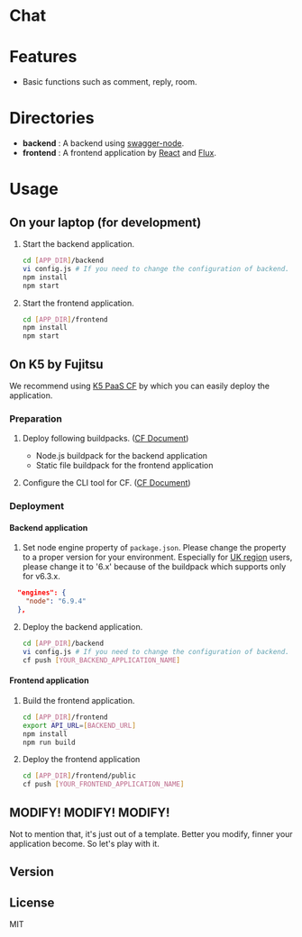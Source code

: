 Chat
======================

# Features
* Basic functions such as comment, reply, room.


# Directories
* **backend** : A backend using [swagger-node](https://github.com/swagger-api/swagger-node).
* **frontend** : A frontend application by [React](https://facebook.github.io/react/) and [Flux](https://facebook.github.io/flux/).

# Usage

## On your laptop (for development)

1. Start the backend application.

    ```sh
    cd [APP_DIR]/backend
    vi config.js # If you need to change the configuration of backend.
    npm install
    npm start
    ```

2. Start the frontend application.

    ```sh
    cd [APP_DIR]/frontend
    npm install
    npm start
    ```

## On K5 by Fujitsu

We recommend using [K5 PaaS CF](http://www.fujitsu.com/global/solutions/cloud/k5/paas/) by which you can easily deploy the application.

### Preparation

1. Deploy following buildpacks. ([CF Document](https://cf-docs.jp-east-1.paas.cloud.global.fujitsu.com/en/manual/tut/tut/topics/c-service-catalog-deploy.html))
    * Node.js buildpack for the backend application
    * Static file buildpack for the frontend application

2. Configure the CLI tool for CF. ([CF Document](https://cf-docs.jp-east-1.paas.cloud.global.fujitsu.com/en/manual/tut/tut/topics/t-dev-pre-cf.html))

### Deployment

#### Backend application
1. Set node engine property of `package.json`.
Please change the property to a proper version for your environment. Especially for [UK region](https://cf-docs.jp-east-1.paas.cloud.global.fujitsu.com/en/manual/release/basic.html) users, please change it to '6.x' because of the buildpack which supports only for v6.3.x.
```json@package.json
  "engines": {
    "node": "6.9.4"
  },
```

2. Deploy the backend application.

    ```sh
    cd [APP_DIR]/backend
    vi config.js # If you need to change the configuration of backend.
    cf push [YOUR_BACKEND_APPLICATION_NAME]
    ```

#### Frontend application

1. Build the frontend application.

    ```sh
    cd [APP_DIR]/frontend
    export API_URL=[BACKEND_URL]
    npm install
    npm run build
    ```

2. Deploy the frontend application

    ```sh
    cd [APP_DIR]/frontend/public
    cf push [YOUR_FRONTEND_APPLICATION_NAME]
    ```

## **MODIFY! MODIFY! MODIFY!**
Not to mention that, it's just out of a template. Better you modify, finner your application become. So let's play with it.

## Version
[1.0.0]: Release


## License
MIT
